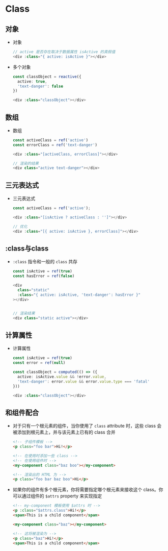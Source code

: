 # Class

## 对象

  - 对象

    ```typescript
    // active 是否存在取决于数据属性 isActive 的真假值
    <div :class="{ active: isActive }"></div>
    ```

  - 多个对象

    ```typescript
    const classObject = reactive({
      active: true,
      'text-danger': false
    })

    <div :class="classObject"></div>

    ```

## 数组

  - 数组

    ```typescript
    const activeClass = ref('active')
    const errorClass = ref('text-danger')

    <div :class="[activeClass, errorClass]"></div>

    // 渲染的结果
    <div class="active text-danger"></div>

    ```

## 三元表达式

  - 三元表达式

    ```typescript
    const activeClass = ref('active');

    <div :class="[isActive ? activeClass : '']"></div>

    // 优化
    <div :class="[{ active: isActive }, errorClass]"></div>

    ```

## :class与class

  - `:class` 指令和一般的 `class` 共存

    ```typescript
    const isActive = ref(true)
    const hasError = ref(false)

    <div
      class="static"
      :class="{ active: isActive, 'text-danger': hasError }"
    ></div>


    // 渲染结果
    <div class="static active"></div>

    ```

## 计算属性

  - 计算属性

    ```typescript
    const isActive = ref(true)
    const error = ref(null)

    const classObject = computed(() => ({
      active: isActive.value && !error.value,
      'text-danger': error.value && error.value.type === 'fatal'
    }))

    <div :class="classObject"></div>
    ```

## 和组件配合

  - 对于只有一个根元素的组件，当你使用了 `class` attribute 时，这些 class 会被添加到根元素上，并与该元素上已有的 class 合并

    ```html
    <!-- 子组件模板 -->
    <p class="foo bar">Hi!</p>
    ```

    ```html
    <!-- 在使用时添加一些 class -->
    <!-- 在使用组件时 -->
    <my-component class="baz boo"></my-component>

    ```

    ```html
    <!-- 渲染出的 HTML 为 -->
    <p class="foo bar baz boo">Hi</p>

    ```

  - 如果你的组件有多个根元素，你将需要指定哪个根元素来接收这个 class。你可以通过组件的 `$attrs` property 来实现指定

    ```html
    <!-- my-component 模板使用 $attrs 时 -->
    <p :class="$attrs.class">Hi!</p>
    <span>This is a child component</span>
    ```

    ```html
    <my-component class="baz"></my-component>
    ```

    ```html
    <!-- 这将被渲染为 -->
    <p class="baz">Hi!</p>
    <span>This is a child component</span>

    ```
